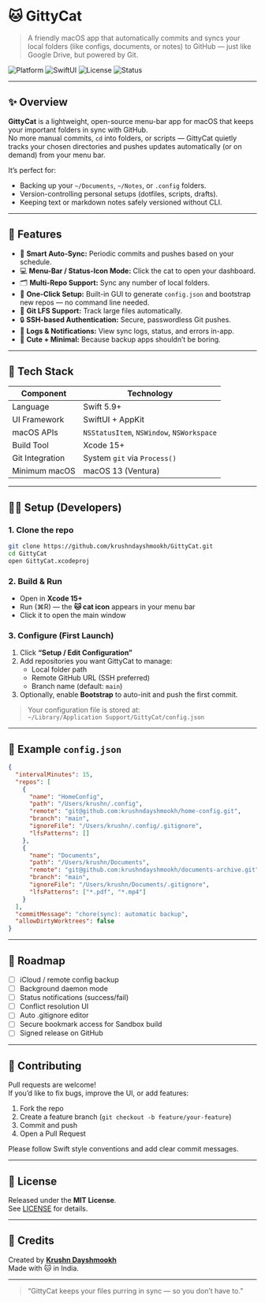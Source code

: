 # 🐱 GittyCat

> A friendly macOS app that automatically commits and syncs your local folders (like configs, documents, or notes) to GitHub — just like Google Drive, but powered by Git.

![Platform](https://img.shields.io/badge/platform-macOS-blue)
![SwiftUI](https://img.shields.io/badge/SwiftUI-%E2%9D%A4-red)
![License](https://img.shields.io/badge/license-MIT-green)
![Status](https://img.shields.io/badge/status-Beta-yellow)

---

## ✨ Overview

**GittyCat** is a lightweight, open-source menu-bar app for macOS that keeps your important folders in sync with GitHub.  
No more manual commits, `cd` into folders, or scripts — GittyCat quietly tracks your chosen directories and pushes updates automatically (or on demand) from your menu bar.

It’s perfect for:

- Backing up your `~/Documents`, `~/Notes`, or `.config` folders.
- Version-controlling personal setups (dotfiles, scripts, drafts).
- Keeping text or markdown notes safely versioned without CLI.

---

## 🚀 Features

- 🧠 **Smart Auto-Sync:** Periodic commits and pushes based on your schedule.  
- 💻 **Menu-Bar / Status-Icon Mode:** Click the cat to open your dashboard.  
- 🗂️ **Multi-Repo Support:** Sync any number of local folders.  
- 🧩 **One-Click Setup:** Built-in GUI to generate `config.json` and bootstrap new repos — no command line needed.  
- 🧱 **Git LFS Support:** Track large files automatically.  
- 🔒 **SSH-based Authentication:** Secure, passwordless Git pushes.  
- 🧾 **Logs & Notifications:** View sync logs, status, and errors in-app.  
- 🐾 **Cute + Minimal:** Because backup apps shouldn’t be boring.

---

## 🧰 Tech Stack

| Component | Technology |
|------------|-------------|
| Language | Swift 5.9+ |
| UI Framework | SwiftUI + AppKit |
| macOS APIs | `NSStatusItem`, `NSWindow`, `NSWorkspace` |
| Build Tool | Xcode 15+ |
| Git Integration | System `git` via `Process()` |
| Minimum macOS | macOS 13 (Ventura) |

---

## 🧑‍💻 Setup (Developers)

### 1. Clone the repo

```bash
git clone https://github.com/krushndayshmookh/GittyCat.git
cd GittyCat
open GittyCat.xcodeproj
```

### 2. Build & Run

- Open in **Xcode 15+**
- Run (⌘R) — the **🐱 cat icon** appears in your menu bar
- Click it to open the main window

### 3. Configure (First Launch)

1. Click **“Setup / Edit Configuration”**
2. Add repositories you want GittyCat to manage:
   - Local folder path  
   - Remote GitHub URL (SSH preferred)  
   - Branch name (default: `main`)
3. Optionally, enable **Bootstrap** to auto-init and push the first commit.

> Your configuration file is stored at:  
> `~/Library/Application Support/GittyCat/config.json`

---

## 🧩 Example `config.json`

```json
{
  "intervalMinutes": 15,
  "repos": [
    {
      "name": "HomeConfig",
      "path": "/Users/krushn/.config",
      "remote": "git@github.com:krushndayshmookh/home-config.git",
      "branch": "main",
      "ignoreFile": "/Users/krushn/.config/.gitignore",
      "lfsPatterns": []
    },
    {
      "name": "Documents",
      "path": "/Users/krushn/Documents",
      "remote": "git@github.com:krushndayshmookh/documents-archive.git",
      "branch": "main",
      "ignoreFile": "/Users/krushn/Documents/.gitignore",
      "lfsPatterns": ["*.pdf", "*.mp4"]
    }
  ],
  "commitMessage": "chore(sync): automatic backup",
  "allowDirtyWorktrees": false
}
```

---

## 🐾 Roadmap

- [ ] iCloud / remote config backup  
- [ ] Background daemon mode  
- [ ] Status notifications (success/fail)  
- [ ] Conflict resolution UI  
- [ ] Auto .gitignore editor  
- [ ] Secure bookmark access for Sandbox build  
- [ ] Signed release on GitHub

---

## 🤝 Contributing

Pull requests are welcome!  
If you’d like to fix bugs, improve the UI, or add features:

1. Fork the repo  
2. Create a feature branch (`git checkout -b feature/your-feature`)  
3. Commit and push  
4. Open a Pull Request

Please follow Swift style conventions and add clear commit messages.

---

## 🐙 License

Released under the **MIT License**.  
See [LICENSE](LICENSE) for details.

---

## 💬 Credits

Created by [**Krushn Dayshmookh**](https://github.com/krushndayshmookh)  
Made with 🐱 in India.

---

> “GittyCat keeps your files purring in sync — so you don’t have to.”
